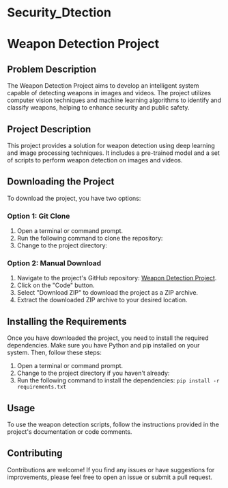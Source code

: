 # Security_Dtection

# Weapon Detection Project

## Problem Description
The Weapon Detection Project aims to develop an intelligent system capable of detecting weapons in images and videos. The project utilizes computer vision techniques and machine learning algorithms to identify and classify weapons, helping to enhance security and public safety.

## Project Description
This project provides a solution for weapon detection using deep learning and image processing techniques. It includes a pre-trained model and a set of scripts to perform weapon detection on images and videos.

## Downloading the Project
To download the project, you have two options:

### Option 1: Git Clone
1. Open a terminal or command prompt.
2. Run the following command to clone the repository:
3. Change to the project directory:

### Option 2: Manual Download
1. Navigate to the project's GitHub repository: [Weapon Detection Project](https://github.com/UDJAT74/Security_Dtection).
2. Click on the "Code" button.
3. Select "Download ZIP" to download the project as a ZIP archive.
4. Extract the downloaded ZIP archive to your desired location.

## Installing the Requirements
Once you have downloaded the project, you need to install the required dependencies. Make sure you have Python and pip installed on your system. Then, follow these steps:

1. Open a terminal or command prompt.
2. Change to the project directory if you haven't already:
3. Run the following command to install the dependencies: `pip install -r requirements.txt`


## Usage
To use the weapon detection scripts, follow the instructions provided in the project's documentation or code comments.

## Contributing
Contributions are welcome! If you find any issues or have suggestions for improvements, please feel free to open an issue or submit a pull request.


